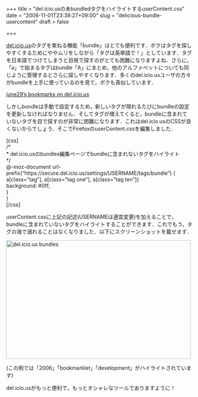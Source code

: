 +++
title = "del.icio.usの未bundledタグをハイライトするuserContent.css"
date = "2006-11-01T23:39:27+09:00"
slug = "delicious-bundle-usercontent"
draft = false

+++

<p><a href="http://del.icio.us/" target="_blank">del.icio.us</a>のタグを束ねる機能「bundle」はとても便利です．ボクはタグを探しやすくするためにややムリをしながら「タグは英単語で！」としています．タグを日本語でつけてしまうと目視で探すのがとても困難になりますよね．さらに，「a」で始まるタグはbundle「A」にまとめ，他のアルファベットについても同じように管理するとさらに探しやすくなります．多くのdel.icio.usユーザの方々がbundleを上手に使っているのを見て，ボクも真似しています．</p>
<p><a href="http://del.icio.us/june29?setcount=50&#038;settagview=cloud" target="_blank">june29&#8217;s bookmarks on del.icio.us</a></p>
<p>しかしbundleは手動で設定するため，新しいタグが現れるたびにbundleの設定を更新しなければなりません．そしてタグが増えてくると，bundleに含まれていないタグを目で探すのが非常に困難になります．これはdel.icio.usのCSSが良くないからでしょう．そこでFirefoxのuserContent.cssを編集しました．</p>
<p>[css]<br />
/*<br />
 * del.icio.usのbundles編集ページでbundleに含まれないタグをハイライト<br />
 */<br />
@-moz-document url-prefix(&#8220;https://secure.del.icio.us/settings/USERNAME/tags/bundle&#8221;) {<br />
  a[class=&#8221;tag&#8221;], a[class=&#8221;tag one&#8221;], a[class=&#8221;tag ten&#8221;]{<br />
    background: #0ff;<br />
  }<br />
}<br />
[/css]</p>
<p>userContent.cssに上記の記述(USERNAMEは適宜変更)を加えることで，bundleに含まれていないタグをハイライトすることができます．これでもう，タグの海で溺れることはなくなりました．以下にスクリーンショットを載せます．</p>
<p><a href="http://www.flickr.com/photos/june29/285730739/" title="Photo Sharing"><img src="http://static.flickr.com/120/285730739_692ddc20f3_o.jpg" width="500" height="320" alt="del.icio.us bundles" /></a></p>
<p>(この例では「2006」「bookmarklet」「development」がハイライトされています)</p>
<p>del.icio.usがもっと便利で，もっとオシャレなツールでありますように！</p>
